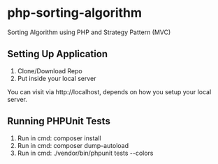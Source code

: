 # php-sorting-algorithm
Sorting Algorithm using PHP and Strategy Pattern (MVC)


## Setting Up Application
1. Clone/Download Repo
2. Put inside your local server

You can visit via http://localhost, depends on how you setup your local server.

## Running PHPUnit Tests
1. Run in cmd: composer install
2. Run in cmd: composer dump-autoload
3. Run in cmd: ./vendor/bin/phpunit tests --colors
